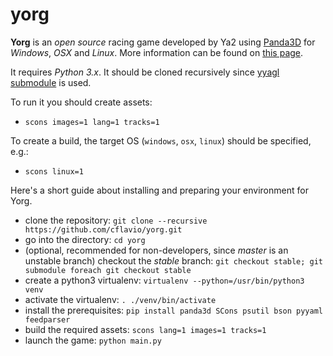 yorg
=========

**Yorg** is an *open source* racing game developed by Ya2 using [Panda3D](http://www.panda3d.org) for *Windows*, *OSX* and *Linux*. More information can be found on [this page](http://www.ya2.it/pages/yorg.html).

It requires *Python 3.x*. It should be cloned recursively since [yyagl submodule](https://github.com/cflavio/yyagl) is used.

To run it you should create assets:

* `scons images=1 lang=1 tracks=1`

To create a build, the target OS (`windows`, `osx`, `linux`) should be specified, e.g.:

* `scons linux=1`

Here's a short guide about installing and preparing your environment for Yorg.

* clone the repository: `git clone --recursive https://github.com/cflavio/yorg.git`
* go into the directory: `cd yorg`
* (optional, recommended for non-developers, since *master* is an unstable branch) checkout the *stable* branch: `git checkout stable; git submodule foreach git checkout stable`
* create a python3 virtualenv: `virtualenv --python=/usr/bin/python3 venv`
* activate the virtualenv: `. ./venv/bin/activate`
* install the prerequisites: `pip install panda3d SCons psutil bson pyyaml feedparser`
* build the required assets: `scons lang=1 images=1 tracks=1`
* launch the game: `python main.py`
